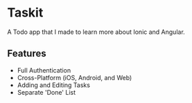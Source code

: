 # Taskit
A Todo app that I made to learn more about Ionic and Angular.
## Features
* Full Authentication
* Cross-Platform (iOS, Android, and Web)
* Adding and Editing Tasks
* Separate 'Done' List
